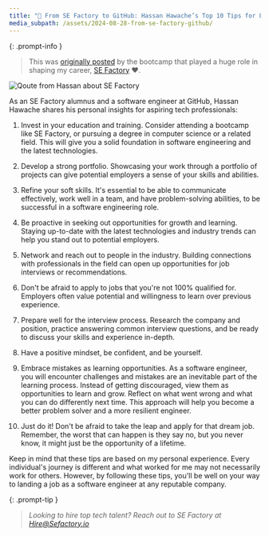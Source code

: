 ```yaml
---
title: "🌟 From SE Factory to GitHub: Hassan Hawache’s Top 10 Tips for Landing a Job in Tech!"
media_subpath: /assets/2024-08-28-from-se-factory-github/
---
```


{: .prompt-info }
> This was [originally posted](https://www.linkedin.com/pulse/from-se-factory-github-hassan-hawaches-top-10-tips-landing-ynfzf/) by the bootcamp that played a huge role in shaping my career, [SE Factory](https://www.sefactory.io/) ❤️.

![Qoute from Hassan about SE Factory](img/se-factory-hasan.png)

As an SE Factory alumnus and a software engineer at GitHub, Hassan Hawache shares his personal insights for aspiring tech professionals:

1. Invest in your education and training. Consider attending a bootcamp like SE Factory, or pursuing a degree in computer science or a related field. This will give you a solid foundation in software engineering and the latest technologies.

2. Develop a strong portfolio. Showcasing your work through a portfolio of projects can give potential employers a sense of your skills and abilities.

3. Refine your soft skills. It's essential to be able to communicate effectively, work well in a team, and have problem-solving abilities, to be successful in a software engineering role.

4. Be proactive in seeking out opportunities for growth and learning. Staying up-to-date with the latest technologies and industry trends can help you stand out to potential employers.

5. Network and reach out to people in the industry. Building connections with professionals in the field can open up opportunities for job interviews or recommendations.

6. Don't be afraid to apply to jobs that you're not 100% qualified for. Employers often value potential and willingness to learn over previous experience.

7. Prepare well for the interview process. Research the company and position, practice answering common interview questions, and be ready to discuss your skills and experience in-depth.

8. Have a positive mindset, be confident, and be yourself.

9. Embrace mistakes as learning opportunities. As a software engineer, you will encounter challenges and mistakes are an inevitable part of the learning process. Instead of getting discouraged, view them as opportunities to learn and grow. Reflect on what went wrong and what you can do differently next time. This approach will help you become a better problem solver and a more resilient engineer.

10. Just do it! Don't be afraid to take the leap and apply for that dream job. Remember, the worst that can happen is they say no, but you never know, it might just be the opportunity of a lifetime.

Keep in mind that these tips are based on my personal experience. Every individual's journey is different and what worked for me may not necessarily work for others. However, by following these tips, you'll be well on your way to landing a job as a software engineer at any reputable company.

{: .prompt-tip }
> _Looking to hire top tech talent? Reach out to SE Factory at [Hire@Sefactory.io](mailto:Hire@Sefactory.io)_
